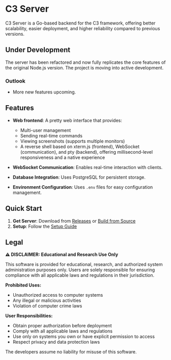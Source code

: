 # C3 Server
C3 Server is a Go-based backend for the C3 framework, offering better scalability, easier deployment, and higher reliability compared to previous versions.

## Under Development

The server has been refactored and now fully replicates the core features of the original Node.js version. The project is moving into active development.

### Outlook

- More new features upcoming.

## Features

- **Web frontend**: A pretty web interface that provides:
  - Multi-user management
  - Sending real-time commands
  - Viewing screenshots (supports multiple monitors)
  - A reverse shell based on xterm.js (frontend), WebSocket (communication), and pty (backend), offering millisecond-level responsiveness and a native experience

- **WebSocket Communication**: Enables real-time interaction with clients.
- **Database Integration**: Uses PostgreSQL for persistent storage.
- **Environment Configuration**: Uses `.env` files for easy configuration management.

## Quick Start

1. **Get Server**: Download from [Releases](https://github.com/yuzujr/C3-server/releases) or [Build from Source](docs/build.md)
2. **Setup**: Follow the [Setup Guide](docs/setup.md)

## Legal

**⚠️ DISCLAIMER: Educational and Research Use Only**

This software is provided for educational, research, and authorized system administration purposes only. Users are solely responsible for ensuring compliance with all applicable laws and regulations in their jurisdiction.

**Prohibited Uses:**
- Unauthorized access to computer systems
- Any illegal or malicious activities
- Violation of computer crime laws

**User Responsibilities:**
- Obtain proper authorization before deployment
- Comply with all applicable laws and regulations
- Use only on systems you own or have explicit permission to access
- Respect privacy and data protection laws

The developers assume no liability for misuse of this software.
